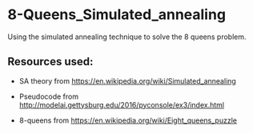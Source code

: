 # 8-Queens_Simulated_annealing
Using the simulated annealing technique to solve the 8 queens problem.

## Resources used:
- SA theory from https://en.wikipedia.org/wiki/Simulated_annealing

- Pseudocode from http://modelai.gettysburg.edu/2016/pyconsole/ex3/index.html

- 8-queens from https://en.wikipedia.org/wiki/Eight_queens_puzzle
